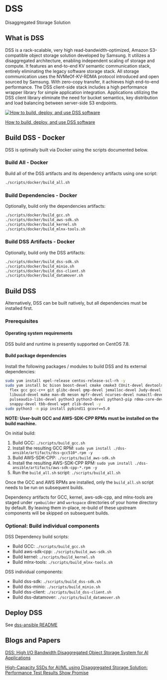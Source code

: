 # DSS

Disaggregated Storage Solution

## What is DSS

DSS is a rack-scalable, very high read-bandwidth-optimized, Amazon S3-compatible object storage solution developed by Samsung. It utilizes a disaggregated architecture, enabling independent scaling of storage and compute. It features an end-to-end KV semantic communication stack, entirely eliminating the legacy software storage stack. All storage communication uses the NVMeOf-KV-RDMA protocol introduced and open sourced by Samsung. With zero-copy transfer, it achieves high end-to-end performance. The DSS client-side stack includes a high performance wrapper library for simple application integration. Applications utilizing the DSS client library eliminate the need for bucket semantics, key distribution and load balancing between server-side S3 endpoints.

[![How to build, deploy, and use DSS software](https://img.youtube.com/vi/fpAFvLhTpqw/0.jpg)](https://youtu.be/fpAFvLhTpqw "How to build, deploy, and use DSS software")

[How to build, deploy, and use DSS software](https://youtu.be/fpAFvLhTpqw)

## Build DSS - Docker

DSS is optimally built via Docker using the scripts documented below.

### Build All - Docker

Build all of the DSS artifacts and its dependency artifacts using one script:

```bash
./scripts/docker/build_all.sh
```

### Build Dependencies - Docker

Optionally, build only the dependencies artifacts:

```bash
./scripts/docker/build_gcc.sh
./scripts/docker/build_aws-sdk.sh
./scripts/docker/build_kernel.sh
./scripts/docker/build_mlnx-tools.sh
```

### Build DSS Artifacts - Docker

Optionally, build only the DSS artifacts:

```bash
./scripts/docker/build_dss-sdk.sh
./scripts/docker/build_minio.sh
./scripts/docker/build_dss-client.sh
./scripts/docker/build_datamover.sh
```

## Build DSS

Alternatively, DSS can be built natively, but all dependencies must be installed first.

### Prerequisites

#### Operating system requirements

DSS build and runtime is presently supported on CentOS 7.8.

#### Build package dependencies

Install the following packages / modules to build DSS and its external dependencies:

```bash
sudo yum install epel-release centos-release-scl-rh -y
sudo yum install bc bison boost-devel cmake cmake3 CUnit-devel devtoolset-11 dpkg elfutils-libelf-devel \
  flex gcc gcc-c++ git glibc-devel gmp-devel jemalloc-devel Judy-devel libaio-devel libcurl-devel libmpc-devel \
  libuuid-devel make man-db meson mpfr-devel ncurses-devel numactl-devel openssl openssl-devel patch \
  pulseaudio-libs-devel python3 python3-devel python3-pip rdma-core-devel redhat-lsb-core rpm-build \
  snappy-devel tbb-devel wget zlib-devel -y
sudo python3 -m pip install pybind11 gcovr==5.0
```

**NOTE: User-built GCC and AWS-SDK-CPP RPMs must be installed on the build machine.**

On initial build:

1. Build GCC: `./scripts/build_gcc.sh`
2. Install the resulting GCC RPM: `sudo yum install ./dss-ansible/artifacts/dss-gcc510*.rpm -y`
3. Build AWS-SDK-CPP: `./scripts/build_aws-sdk.sh`
4. Install the resulting AWS-SDK-CPP RPM: `sudo yum install ./dss-ansible/artifacts/aws-sdk-cpp-*.rpm -y`
5. Run the `build_all.sh` script: `./scripts/build_all.sh`

Once the GCC and AWS RPMs are installed, only the `build_all.sh` script needs to be run on subsequent builds.

Dependency artifacts for GCC, kernel, aws-sdk-cpp, and mlnx-tools are staged under `rpmbuilder` and `workspace` directories of your home directory by default. By leaving them in-place, re-build of these upstream components will be skipped on subsequent builds.

### Optional: Build individual components

DSS Dependency build scripts:

* Build GCC: `./scripts/build_gcc.sh`
* Build aws-sdk-cpp: `./scripts/build_aws-sdk.sh`
* Build kernel: `./scripts/build_kernel.sh`
* Build mlnx-tools: `./scripts/build_mlnx-tools.sh`

DSS individual components:

* Build dss-sdk: `./scripts/build_dss-sdk.sh`
* Build dss-minio: `./scripts/build_minio.sh`
* Build dss-client: `./scripts/build_dss-client.sh`
* Build dss-datamover: `./scripts/build_datamover.sh`

## Deploy DSS

See [dss-ansible README](https://github.com/OpenMPDK/dss-ansible/blob/master/README.md)

## Blogs and Papers

[DSS: High I/O Bandwidth Disaggregated Object Storage System for AI Applications](https://www.researchgate.net/publication/358580692_DSS_High_IO_Bandwidth_Disaggregated_Object_Storage_System_for_AI_Applications)

[High-Capacity SSDs for AI/ML using Disaggregated Storage Solution: Performance Test Results Show Promise](https://semiconductor.samsung.com/us/newsroom/tech-blog/high-capacity-ssds-for-ai-ml-using-disaggregated-storage-solution-performance-test-results-show-promise/)
